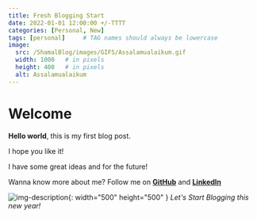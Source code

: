 ```yaml
---
title: Fresh Blogging Start
date: 2022-01-01 12:00:00 +/-TTTT
categories: [Personal, New]
tags: [personal]     # TAG names should always be lowercase
image:
  src: /ShamalBlog/images/GIFS/Assalamualaikum.gif
  width: 1000   # in pixels
  height: 400   # in pixels
  alt: Assalamualaikum
---
```

# Welcome

**Hello world**, this is my first blog post.

I hope you like it!

I have some great ideas and for the future!

Wanna know more about me?
Follow me on [**GitHub**](https://github.com/ShamalShaikh) and [**LinkedIn**](https://www.linkedin.com/in/shamal-shaikh/)


![img-description](/ShamalBlog/images/GIFS/run.gif){: width="500" height="500" }
_Let's Start Blogging this new year!_
